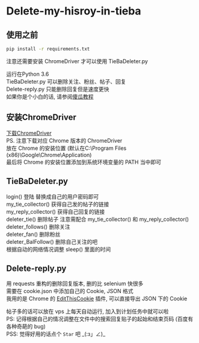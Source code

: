 # Delete-my-hisroy-in-tieba 

## 使用之前

```sh  
pip install -r requirements.txt
```
注意还需要安装 ChromeDriver 才可以使用 TieBaDeleter.py  

运行在Python 3.6  
TieBaDeleter.py 可以删除关注、粉丝、帖子、回复  
Delete-reply.py 只能删除回复但是速度更快  
如果你是个小白的话, 请参阅[傻瓜教程][3]

## 安装ChromeDriver

[下载ChromeDriver][1]  
PS. 注意下载对应 Chrome 版本的 ChromeDriver  
放在 Chrome 的安装位置 (默认在C:\Program Files (x86)\Google\Chrome\Application)  
最后将 Chrome 的安装位置添加到系统环境变量的 PATH 当中即可  

## TieBaDeleter.py

login() 登陆 替换成自己的用户密码即可  
my_tie_collector() 获得自己发的帖子的链接  
my_reply_collector() 获得自己回复的链接  
deleter_tie() 删除帖子 注意需配合 my_tie_collector() 和 my_reply_collector()  
deleter_follows() 删除关注  
deleter_fan() 删除粉丝  
deleter_BaIFollow() 删除自己关注的吧  
根据自动的网络情况调整 sleep() 里面的时间  

## Delete-reply.py

用 requests 重构的删除回复版本, 删的比 selenium 快很多  
需要在 cookie.json 中添加自己的 Cookie, JSON 格式  
我用的是 Chrome 的 [EditThisCookie][2] 插件, 可以直接导出 JSON 下的 Cookie  

帖子多的话可以放在 vps 上每天自动运行, 加入到计划任务中就可以啦  
PS: 记得根据自己的情况调整在文件中的搜索回复贴子的起始和结束页码 (百度有各种奇葩的 bug)  
PSS: 觉得好用的话点个 `Star` 吧 \_(:з」∠)\_

[1]: https://sites.google.com/a/chromium.org/chromedriver/downloads
[2]: https://chrome.google.com/webstore/detail/editthiscookie/fngmhnnpilhplaeedifhccceomclgfbg
[3]: https://github.com/rmb122/Delete-my-hisroy-in-tieba/blob/master/Guide.md